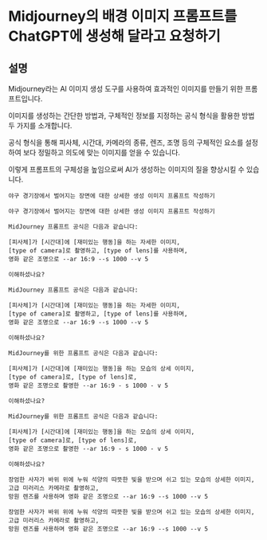 # Midjourney의 배경 이미지 프롬프트를 ChatGPT에 생성해 달라고 요청하기

## 설명
Midjourney라는 AI 이미지 생성 도구를 사용하여 효과적인 이미지를 만들기 위한 프롬프트입니다.

이미지를 생성하는 간단한 방법과, 구체적인 정보를 지정하는 공식 형식을 활용한 방법 두 가지를 소개합니다.

공식 형식을 통해 피사체, 시간대, 카메라의 종류, 렌즈, 조명 등의 구체적인 요소를 설정하여 보다 정밀하고 의도에 맞는 이미지를 얻을 수 있습니다.

이렇게 프롬프트의 구체성을 높임으로써 AI가 생성하는 이미지의 질을 향상시킬 수 있습니다.

```plaintext
야구 경기장에서 벌어지는 장면에 대한 상세한 생성 이미지 프롬프트 작성하기
```

```plaintext
야구 경기장에서 벌어지는 장면에 대한 상세한 생성 이미지 프롬프트 작성하기
```

```plaintext
MidJourney 프롬프트 공식은 다음과 같습니다:

[피사체]가 [시간대]에 [재미있는 행동]을 하는 자세한 이미지,
[type of camera]로 촬영하고, [type of lens]를 사용하며,
영화 같은 조명으로 --ar 16:9 --s 1000 --v 5

이해하셨나요?
```

```plaintext
MidJourney 프롬프트 공식은 다음과 같습니다:

[피사체]가 [시간대]에 [재미있는 행동]을 하는 자세한 이미지,
[type of camera]로 촬영하고, [type of lens]를 사용하며,
영화 같은 조명으로 --ar 16:9 --s 1000 --v 5

이해하셨나요?
```

```plaintext
MidJourney를 위한 프롬프트 공식은 다음과 같습니다:

[피사체]가 [시간대]에 [재미있는 행동]을 하는 모습의 상세 이미지,
[type of camera]로, [type of lens]로,
영화 같은 조명으로 촬영한 --ar 16:9 - s 1000 - v 5

이해하셨나요?
```

```plaintext
MidJourney를 위한 프롬프트 공식은 다음과 같습니다:

[피사체]가 [시간대]에 [재미있는 행동]을 하는 모습의 상세 이미지,
[type of camera]로, [type of lens]로,
영화 같은 조명으로 촬영한 --ar 16:9 - s 1000 - v 5

이해하셨나요?
```

```plaintext
장엄한 사자가 바위 위에 누워 석양의 따뜻한 빛을 받으며 쉬고 있는 모습의 상세한 이미지,
고급 미러리스 카메라로 촬영하고,
망원 렌즈를 사용하며 영화 같은 조명으로 --ar 16:9 --s 1000 --v 5
```

```plaintext
장엄한 사자가 바위 위에 누워 석양의 따뜻한 빛을 받으며 쉬고 있는 모습의 상세한 이미지,
고급 미러리스 카메라로 촬영하고,
망원 렌즈를 사용하며 영화 같은 조명으로 --ar 16:9 --s 1000 --v 5
```